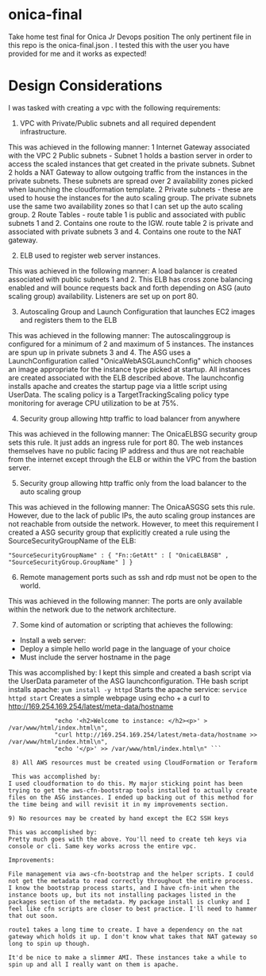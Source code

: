 # onica-final
Take home test final for Onica Jr Devops position
The only pertinent file in this repo is the onica-final.json . I tested this with the user you have provided for me and it works as expected! 


# Design Considerations
I was tasked with creating a vpc with the following requirements:

1) VPC with Private/Public subnets and all required dependent infrastructure.

This was achieved in the following manner:
1 Internet Gateway associated with the VPC
2 Public subnets - Subnet 1 holds a bastion server in order to access the scaled instances that get created in the private subnets. Subnet 2 holds a NAT Gateway to allow outgoing traffic from the instances in the private subnets. These subnets are spread over 2 availability zones picked when launching the cloudformation template. 
2 Private subnets - these are used to house the instances for the auto scaling group. The private subnets use the same two availability zones so that I can set up the auto scaling group.
2 Route Tables - route table 1 is public and associated with public subnets 1 and 2. Contains one route to the IGW. route table 2 is private and associated with private subnets 3 and 4. Contains one route to the NAT gateway.

2) ELB used to register web server instances.

This was achieved in the following manner:
A load balancer is created associated with public subnets 1 and 2. This ELB has cross zone balancing enabled and will bounce requests back and forth depending on ASG (auto scaling group) availability. Listeners are set up on port 80. 

3) Autoscaling Group and Launch Configuration that launches EC2 images and registers them to the ELB

This was achieved in the following manner:
The autoscalinggroup is configured for a minimum of 2 and maximum of 5 instances. The instances are spun up in private subnets 3 and 4. The ASG uses a LaunchConfiguration called "OnicaWebASGLaunchConfig" which chooses an image appropriate for the instance type picked at startup. All instances are created associated with the ELB described above. The launchconfig installs apache and creates the startup page via a little script using UserData. The scaling policy is a TargetTrackingScaling policy type monitoring for average CPU utilization to be at 75%. 

4) Security group allowing http traffic to load balancer from anywhere

This was achieved in the following manner:
The OnicaELBSG security group sets this rule. It just adds an ingress rule for port 80. The web instances themselves have no public facing IP address and thus are not reachable from the internet except through the ELB or within the VPC from the bastion server.

5) Security group allowing http traffic only from the load balancer to the auto scaling group

This was achieved in the following manner:
The OnicaASGSG sets this rule. However, due to the lack of public IPs, the auto scaling group instances are not reachable from outside the network. However, to meet this requirement I created a ASG security group that explicitly created a rule using the SourceSecurityGroupName of the ELB:

`"SourceSecurityGroupName" : { "Fn::GetAtt" : [ "OnicaELBASB" , "SourceSecurityGroup.GroupName" ] }`

6) Remote management ports such as ssh and rdp must not be open to the world.

This was achieved in the following manner:
The ports are only available within the network due to the network architecture.

7) Some kind of automation or scripting that achieves the following:
- Install a web server:
- Deploy a simple hello world page in the language of your choice
- Must include the server hostname in the page

This was accomplished by:
I kept this simple and created a bash script via the UserData parameter of the ASG launchconfiguration. THe bash script installs apache:
`yum install -y httpd`
Starts the apache service:
`service httpd start`
Creates a simple webpage using echo + a curl to http://169.254.169.254/latest/meta-data/hostname
```             "touch /var/www/html/index.html\n",
             "echo '<h2>Welcome to instance: </h2><p>' > /var/www/html/index.html\n",
             "curl http://169.254.169.254/latest/meta-data/hostname >> /var/www/html/index.html\n",
             "echo '</p>' >> /var/www/html/index.html\n" ```
 
 8) All AWS resources must be created using CloudFormation or Teraform
 
 This was accomplished by:
I used cloudformation to do this. My major sticking point has been trying to get the aws-cfn-bootstrap tools installed to actually create files on the ASG instances. I ended up backing out of this method for the time being and will revisit it in my improvements section.

9) No resources may be created by hand except the EC2 SSH keys

This was accomplished by:
Pretty much goes with the above. You'll need to create teh keys via console or cli. Same key works across the entire vpc. 

Improvements:

File management via aws-cfn-bootstrap and the helper scripts. I could not get the metadata to read correctly throughout the entire process. I know the bootstrap process starts, and I have cfn-init when the instance boots up, but its not installing packages listed in the packages section of the metadata. My package install is clunky and I feel like cfn scripts are closer to best practice. I'll need to hammer that out soon.

route1 takes a long time to create. I have a dependency on the nat gateway which holds it up. I don't know what takes that NAT gateway so long to spin up though. 

It'd be nice to make a slimmer AMI. These instances take a while to spin up and all I really want on them is apache.
